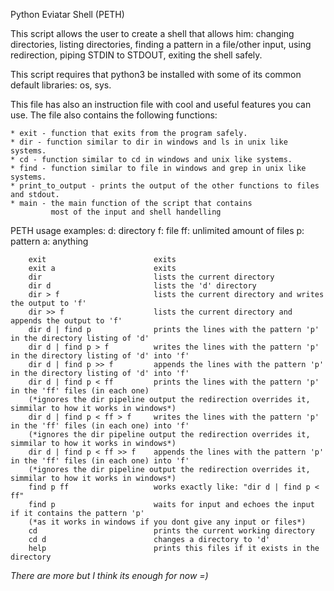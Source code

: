 Python Eviatar Shell (PETH)

This script allows the user to create a shell that allows him:
    changing directories,
    listing directories,
    finding a pattern in a file/other input,
    using redirection,
    piping STDIN to STDOUT,
    exiting the shell safely. 

This script requires that python3 be installed with some of its common
default libraries: os, sys.

This file has also an instruction file with cool and useful features you can use.
The file also contains the following functions:

    * exit - function that exits from the program safely.
    * dir - function similar to dir in windows and ls in unix like systems.
    * cd - function similar to cd in windows and unix like systems.
    * find - function similar to file in windows and grep in unix like systems.
    * print_to_output - prints the output of the other functions to files and stdout.
    * main - the main function of the script that contains
             most of the input and shell handelling


PETH usage examples:
    d: directory
    f: file
    ff: unlimited amount of files
    p: pattern
    a: anything

        exit                        exits
        exit a                      exits
        dir                         lists the current directory
        dir d                       lists the 'd' directory
        dir > f                     lists the current directory and writes the output to 'f'
        dir >> f                    lists the current directory and appends the output to 'f'
        dir d | find p              prints the lines with the pattern 'p' in the directory listing of 'd'
        dir d | find p > f          writes the lines with the pattern 'p' in the directory listing of 'd' into 'f'
        dir d | find p >> f         appends the lines with the pattern 'p' in the directory listing of 'd' into 'f'
        dir d | find p < ff         prints the lines with the pattern 'p' in the 'ff' files (in each one)
        (*ignores the dir pipeline output the redirection overrides it, simmilar to how it works in windows*)
        dir d | find p < ff > f     writes the lines with the pattern 'p' in the 'ff' files (in each one) into 'f' 
        (*ignores the dir pipeline output the redirection overrides it, simmilar to how it works in windows*)
        dir d | find p < ff >> f    appends the lines with the pattern 'p' in the 'ff' files (in each one) into 'f'
        (*ignores the dir pipeline output the redirection overrides it, simmilar to how it works in windows*)
        find p ff                   works exactly like: "dir d | find p < ff"                   
        find p                      waits for input and echoes the input if it contains the pattern 'p'
        (*as it works in windows if you dont give any input or files*)
        cd                          prints the current working directory
        cd d                        changes a directory to 'd'
        help                        prints this files if it exists in the directory

*There are more but I think its enough for now =)*